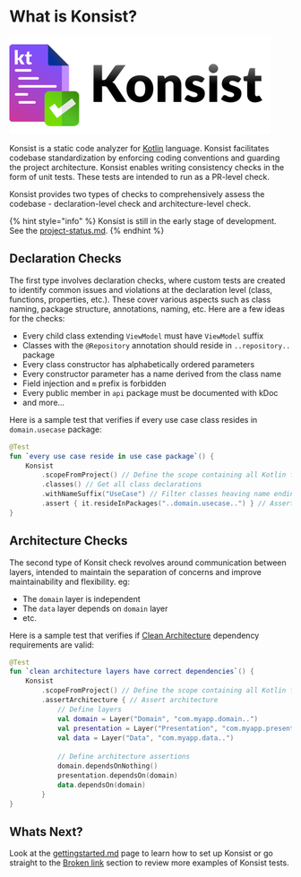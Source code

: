 # What is Konsist?

![](.gitbook/assets/konsist-logo.png)

Konsist is a static code analyzer for [Kotlin](https://kotlinlang.org/) language. Konsist facilitates codebase standardization by enforcing coding conventions and guarding the project architecture. Konsist enables writing consistency checks in the form of unit tests. These tests are intended to run as a PR-level check.

Konsist provides two types of checks to comprehensively assess the codebase - declaration-level check and architecture-level check.

{% hint style="info" %}
Konsist is still in the early stage of development. See the [project-status.md](getting-started/project-status.md "mention").
{% endhint %}

## Declaration Checks

The first type involves declaration checks, where custom tests are created to identify common issues and violations at the declaration level (class, functions, properties, etc.). These cover various aspects such as class naming, package structure, annotations, naming, etc. Here are a few ideas for the checks:

* Every child class extending `ViewModel` must have `ViewModel` suffix
* Classes with the `@Repository` annotation should reside in `..repository..` package
* Every class constructor has alphabetically ordered parameters
* Every constructor parameter has a name derived from the class name
* Field injection and `m` prefix is forbidden
* Every public member in `api` package must be documented with kDoc
* and more...

Here is a sample test that verifies if every use case class resides in `domain.usecase` package:

```kotlin
@Test
fun `every use case reside in use case package`() {
    Konsist
        .scopeFromProject() // Define the scope containing all Kotlin files present in the project
        .classes() // Get all class declarations
        .withNameSuffix("UseCase") // Filter classes heaving name ending with 'UseCase'
        .assert { it.resideInPackages("..domain.usecase..") } // Assert that each class resides in 'any domain.usecase any' package
}
```

## Architecture Checks

The second type of Konsit check revolves around communication between layers, intended to maintain the separation of concerns and improve maintainability and flexibility. eg:

* The `domain` layer is independent
* The `data` layer depends on `domain` layer
* etc.

Here is a sample test that verifies if [Clean Architecture](https://blog.cleancoder.com/uncle-bob/2012/08/13/the-clean-architecture.html) dependency requirements are valid:

```kotlin
@Test
fun `clean architecture layers have correct dependencies`() {
    Konsist
        .scopeFromProject() // Define the scope containing all Kotlin files present in project
        .assertArchitecture { // Assert architecture
            // Define layers
            val domain = Layer("Domain", "com.myapp.domain..")
            val presentation = Layer("Presentation", "com.myapp.presentation..")
            val data = Layer("Data", "com.myapp.data..")

            // Define architecture assertions
            domain.dependsOnNothing()
            presentation.dependsOn(domain)
            data.dependsOn(domain)
        }
}
```

## Whats Next?

Look at the [gettingstarted.md](getting-started/gettingstarted.md "mention") page to learn how to set up Konsist or go straight to the [Broken link](broken-reference "mention") section to review more examples of Konsist tests.&#x20;
